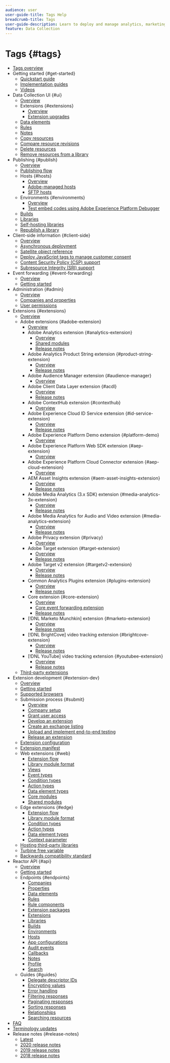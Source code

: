 ```yaml
---
audience: user
user-guide-title: Tags Help
breadcrumb-title: Tags
user-guide-description: Learn to deploy and manage analytics, marketing, and advertising tags to power customer experiences.
feature: Data Collection
---
```


# Tags {#tags}

* [Tags overview](./home.md)
* Getting started {#get-started}
  * [Quickstart guide](./quick-start/quick-start.md)
  * [Implementation guides](./quick-start/implementation-guides.md)
  * [Videos](./quick-start/videos.md)
* Data Collection UI {#ui}
  * [Overview](./ui/managing-resources/overview.md)
  * Extensions {#extensions}
    * [Overview](./ui/managing-resources/extensions/overview.md)
    * [Extension upgrades](./ui/managing-resources/extensions/extension-upgrade.md)
  * [Data elements](./ui/managing-resources/data-elements.md)
  * [Rules](./ui/managing-resources/rules.md)
  * [Notes](./ui/managing-resources/notes.md)
  * [Copy resources](./ui/managing-resources/copying-resources.md)
  * [Compare resource revisions](./ui/managing-resources/compare-resource-revisions.md)
  * [Delete resources](./ui/managing-resources/delete-resources.md)
  * [Remove resources from a library](./ui/managing-resources/remove-resources-from-library.md)
* Publishing {#publish}
  * [Overview](./ui/publishing/overview.md)
  * [Publishing flow](./ui/publishing/publishing-flow.md)
  * Hosts {#hosts}
    * [Overview](./ui/publishing/hosts/hosts-overview.md)
    * [Adobe-managed hosts](./ui/publishing/hosts/managed-by-adobe-host.md)
    * [SFTP hosts](./ui/publishing/hosts/sftp-host.md)
  * Environments {#environments}
    * [Overview](./ui/publishing/environments.md)
    * [Test embed codes using Adobe Experience Platform Debugger](./ui/publishing/embed-code-testing.md)
  * [Builds](./ui/publishing/builds.md)
  * [Libraries](./ui/publishing/libraries.md)
  * [Self-hosting libraries](./ui/publishing/hosts/self-hosting-libraries.md)
  * [Republish a library](./ui/publishing/republish.md)
* Client-side information {#client-side}
  * [Overview](./ui/client-side/overview.md)
  * [Asynchronous deployment](./ui/client-side/asynchronous-deployment.md)
  * [Satellite object reference](./ui/client-side/satellite-object.md)
  * [Deploy JavaScript tags to manage customer consent](./ui/client-side/consent.md)
  * [Content Security Policy (CSP) support](./ui/client-side/content-security-policy.md)
  * [Subresource Integrity (SRI) support](./ui/client-side/sri.md)
* Event forwarding {#event-forwarding}
    * [Overview](./ui/event-forwarding/overview.md)
    * [Getting started](./ui/event-forwarding/getting-started.md)
* Administration {#admin}
  * [Overview](./ui/administration/overview.md)
  * [Companies and properties](./ui/administration/companies-and-properties.md)
  * [User permissions](./ui/administration/user-permissions.md)
* Extensions {#extensions}
  * [Overview](./extensions/adobe-extensions/overview.md)
  * Adobe extensions {#adobe-extension}
    * [Overview](./extensions/web/overview.md)
    * Adobe Analytics extension {#analytics-extension}
      * [Overview](./extensions/web/adobe-analytics-extension/overview.md)
      * [Shared modules](./extensions/web/adobe-analytics-extension/shared-modules.md)
      * [Release notes](./extensions/web/adobe-analytics-extension/adobe-analytics-release-notes.md)
    * Adobe Analytics Product String extension {#product-string-extension}
      * [Overview](./extensions/web/adobe-analytics-product-string-extension/overview.md)
      * [Release notes](./extensions/web/adobe-analytics-product-string-extension/adobe-analytics-product-string-release-notes.md)    
    * Adobe Audience Manager extension {#audience-manager}
      * [Overview](./extensions/web/audience-manager/overview.md)
    * Adobe Client Data Layer extension {#acdl}
      * [Overview](./extensions/web/adobe-client-data-layer/overview.md)
      * [Release notes](./extensions/web/adobe-client-data-layer/release-notes.md)
    * Adobe ContextHub extension {#contexthub}
      * [Overview](./extensions/web/contexthub/overview.md)
    * Adobe Experience Cloud ID Service extension {#id-service-extension}
      * [Overview](./extensions/web/experience-cloud-id-service-extension/overview.md)
      * [Release notes](./extensions/web/experience-cloud-id-service-extension/experience-cloud-id-release-notes.md)
    * Adobe Experience Platform Demo extension {#platform-demo}
      * [Overview](./extensions/web/platform-demo/overview.md)
    * Adobe Experience Platform Web SDK extension {#aep-extension}
      * [Overview](./extensions/web/aep-web-sdk/overview.md)
    * Adobe Experience Platform Cloud Connector extension {#aep-cloud-extension}
      * [Overview](./extensions/web/cloud-connector-extension/cloud-connector-extension.md)
    * AEM Asset Insights extension {#aem-asset-insights-extension}
      * [Overview](./extensions/web/aem-asset-insights/aem-asset-insights.md)
      * [Release notes](./extensions/web/aem-asset-insights/aem-asset-insights-release-notes.md)
    * Adobe Media Analytics (3.x SDK) extension {#media-analytics-3x-extension}
      * [Overview](./extensions/web/adobe-media-analytics-3x-for-audio-and-video-extension/overview.md)
      * [Release notes](./extensions/web/adobe-media-analytics-3x-for-audio-and-video-extension/adobe-media-analytics-3x-for-audio-and-video-extension-release-notes.md)
    * Adobe Media Analytics for Audio and Video extension {#media-analytics-extension}
      * [Overview](./extensions/web/adobe-media-analytics-for-audio-and-video-extension/overview.md)
      * [Release notes](./extensions/web/adobe-media-analytics-for-audio-and-video-extension/adobe-media-analytics-for-audio-and-video-extension-release-notes.md)
    * Adobe Privacy extension {#privacy}
      * [Overview](./extensions/web/privacy/overview.md)
    * Adobe Target extension {#target-extension}
      * [Overview](./extensions/web/adobe-target-extension/overview.md)
      * [Release notes](./extensions/web/adobe-target-extension/adobe-target-release-notes.md)
    * Adobe Target v2 extension {#targetv2-extension}
      * [Overview](./extensions/web/adobe-target-extension-v2.md)
      * [Release notes](./extensions/web/adobe-target-extension/adobe-target-v2-release-notes.md)
    * Common Analytics Plugins extension {#plugins-extension}
      * [Overview](./extensions/web/common-analytics-plugins-extension/common-analytics-plugins.md)
      * [Release notes](./extensions/web/common-analytics-plugins-extension/common-analytics-plugins-release-notes.md)
    * Core extension {#core-extension}
      * [Overview](./extensions/web/core-extension/overview.md)
      * [Core event forwarding extension](./extensions/web/core-extension/event-forwarding.md)
      * [Release notes](./extensions/web/core-extension/core-release-notes.md)
    * [!DNL Marketo Munchkin] extension {#marketo-extension}
      * [Overview](./extensions/web/marketo-munchkin-extension/overview.md)
      * [Release notes](./extensions/web/marketo-munchkin-extension/marketo-munchkin-release-notes.md)
    * [!DNL BrightCove] video tracking extension {#brightcove-extension}
      * [Overview](./extensions/web/video-tracking-brightcove-extension/overview.md)
      * [Release notes](./extensions/web/video-tracking-brightcove-extension/video-tracking-brightcove-extension-release-notes.md)
    * [!DNL YouTube] video tracking extension {#youtubee-extension}
      * [Overview](./extensions/web/video-tracking-youtube-extension/overview.md)
      * [Release notes](./extensions/web/video-tracking-youtube-extension/video-tracking-youtube-extension-release-notes.md)
  * [Third-party extensions](./extensions/3rd-party-extensions.md)
* Extension development {#extension-dev}
  * [Overview](./extension-dev/overview.md)
  * [Getting started](./extension-dev/getting-started.md)
  * [Supported browsers](./extension-dev/browsers.md)
  * Submission process {#submit}
    * [Overview](./extension-dev/submit/overview.md)
    * [Company setup](./extension-dev/submit/setup.md)
    * [Grant user access](./extension-dev/submit/access.md)
    * [Develop an extension](./extension-dev/submit/develop.md)
    * [Create an exchange listing](./extension-dev/submit/create-listing.md)
    * [Upload and implement end-to-end testing](./extension-dev/submit/upload-and-test.md)
    * [Release an extension](./extension-dev/submit/release.md)
  * [Extension configuration](./extension-dev/configuration.md)
  * [Extension manifest](./extension-dev/manifest.md)
  * Web extensions {#web}
    * [Extension flow](./extension-dev/web/flow.md)
    * [Library module format](./extension-dev/web/format.md)
    * [Views](./extension-dev/web/views.md)
    * [Event types](./extension-dev/web/event-types.md)
    * [Condition types](./extension-dev/web/condition-types.md)
    * [Action types](./extension-dev/web/action-types.md)
    * [Data element types](./extension-dev/web/data-element-types.md)
    * [Core modules](./extension-dev/web/core.md)
    * [Shared modules](./extension-dev/web/shared.md)
  * Edge extensions {#edge}
    * [Extension flow](./extension-dev/edge/flow.md)
    * [Library module format](./extension-dev/edge/format.md)
    * [Condition types](./extension-dev/edge/condition-types.md)
    * [Action types](./extension-dev/edge/action-types.md)
    * [Data element types](./extension-dev/edge/data-element-types.md)
    * [Context parameter](./extension-dev/edge/context.md)
  * [Hosting third-party libraries](./extension-dev/third-party-libraries.md)
  * [Turbine free variable](./extension-dev/turbine.md)
  * [Backwards compatibility standard](./extension-dev/backwards-compatibility.md)
* Reactor API {#api}
  * [Overview](./api/overview.md)
  * [Getting started](./api/getting-started.md)
  * Endpoints {#endpoints}
    * [Companies](./api/endpoints/companies.md)
    * [Properties](./api/endpoints/properties.md)
    * [Data elements](./api/endpoints/data-elements.md)
    * [Rules](./api/endpoints/rules.md)
    * [Rule components](./api/endpoints/rule-components.md)
    * [Extension packages](./api/endpoints/extension-packages.md)
    * [Extensions](./api/endpoints/extensions.md)
    * [Libraries](./api/endpoints/libraries.md)
    * [Builds](./api/endpoints/builds.md)
    * [Environments](./api/endpoints/environments.md)
    * [Hosts](./api/endpoints/hosts.md)
    * [App configurations](./api/endpoints/app-configurations.md)
    * [Audit events](./api/endpoints/audit-events.md)
    * [Callbacks](./api/endpoints/callbacks.md)
    * [Notes](./api/endpoints/notes.md)
    * [Profile](./api/endpoints/profile.md)
    * [Search](./api/endpoints/search.md)
  * Guides {#guides}
    * [Delegate descriptor IDs](./api/guides/delegate-descriptor-ids.md)
    * [Encrypting values](./api/guides/encrypting-values.md)
    * [Error handling](./api/guides/error-handling.md)
    * [Filtering responses](./api/guides/filtering.md)
    * [Paginating responses](./api/guides/pagination.md)
    * [Sorting responses](./api/guides/sorting.md)
    * [Relationships](./api/guides/relationships.md)
    * [Searching resources](./api/guides/search.md)
* [FAQ](./faq.md)
* [Terminology updates](./term-updates.md)
* Release notes {#release-notes}
  * [Latest](./release-notes/current.md)
  * [2020 release notes](./release-notes/2020.md)
  * [2019 release notes](./release-notes/2019.md)
  * [2018 release notes](./release-notes/2018.md)